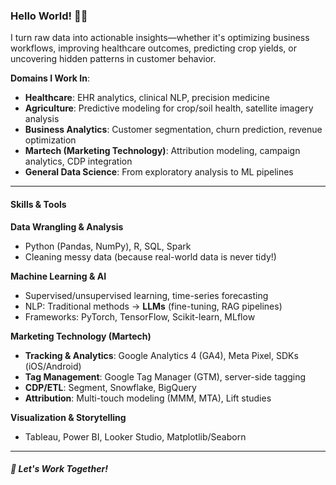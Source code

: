 ### Hello World! 👋😊  

I turn raw data into actionable insights—whether it's optimizing business workflows, improving healthcare outcomes, predicting crop yields, or uncovering hidden patterns in customer behavior.  

**Domains I Work In**:  
- **Healthcare**: EHR analytics, clinical NLP, precision medicine  
- **Agriculture**: Predictive modeling for crop/soil health, satellite imagery analysis  
- **Business Analytics**: Customer segmentation, churn prediction, revenue optimization  
- **Martech (Marketing Technology)**: Attribution modeling, campaign analytics, CDP integration  
- **General Data Science**: From exploratory analysis to ML pipelines  

---

#### **Skills & Tools**  
**Data Wrangling & Analysis**  
- Python (Pandas, NumPy), R, SQL, Spark  
- Cleaning messy data (because real-world data is never tidy!)  

**Machine Learning & AI**  
- Supervised/unsupervised learning, time-series forecasting  
- NLP: Traditional methods → **LLMs** (fine-tuning, RAG pipelines)  
- Frameworks: PyTorch, TensorFlow, Scikit-learn, MLflow  

**Marketing Technology (Martech)**  
- **Tracking & Analytics**: Google Analytics 4 (GA4), Meta Pixel, SDKs (iOS/Android)  
- **Tag Management**: Google Tag Manager (GTM), server-side tagging  
- **CDP/ETL**: Segment, Snowflake, BigQuery  
- **Attribution**: Multi-touch modeling (MMM, MTA), Lift studies  

**Visualization & Storytelling**  
- Tableau, Power BI, Looker Studio, Matplotlib/Seaborn  

---
##### 🤝 **Let's Work Together!**  


